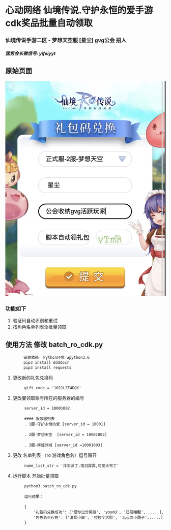 # 心动网络 仙境传说.守护永恒的爱手游 cdk奖品批量自动领取

### 仙境传说手游二区 - 梦想天空服 [星尘] gvg公会 招人 
##### 猛男会长微信号: yifeiyyt   

## 原始页面
![image](ro_xd_cdk.png)

### 功能如下
1. 验证码自动识别和重试
2. 按角色名单列表全批量领取

## 使用方法 修改 batch_ro_cdk.py  
            安装依赖  Python环境 ≥python3.6
            pip3 install ddddocr
            pip3 install requests

1. 更改新的礼包兑换码

            gift_code = '1021LZF4DQY'

2. 更改要领取账号所在的服务器的编号

            server_id = 10001002

            #### 服务器列表
            . 1服-守护永恒的爱 [server_id = 10001]

            . 2服-梦想天空  [server_id = 10001002]

            . 3服-辉煌领域 [server_id =10001003] 


3. 更改 名单列表 （ro 游戏角色名）逗号隔开 


            name_list_str = '浮羽派丁,落羽霏霏,可爱大布丁'

4. 运行脚本 开始批量领取 

            python3 batch_ro_cdk.py  

            运行结果：

            {
                '礼包码兑换成功': ['怪你过分美丽', 'yoyoQ', '还没睡醒', .....], 
                '角色名不存在': ['灌奶小白', '拉拉个大脸', '无心の小圆子',.....]
            }

   




